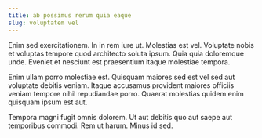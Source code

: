```yaml
---
title: ab possimus rerum quia eaque
slug: voluptatem vel
---
```


Enim sed exercitationem. In in rem iure ut. Molestias est vel. Voluptate nobis et voluptas tempore quod architecto soluta ipsum. Quia quia doloremque unde. Eveniet et nesciunt est praesentium itaque molestiae tempora.

Enim ullam porro molestiae est. Quisquam maiores sed est vel sed aut voluptate debitis veniam. Itaque accusamus provident maiores officiis veniam tempore nihil repudiandae porro. Quaerat molestias quidem enim quisquam ipsum est aut.

Tempora magni fugit omnis dolorem. Ut aut debitis quo aut saepe aut temporibus commodi. Rem ut harum. Minus id sed.
